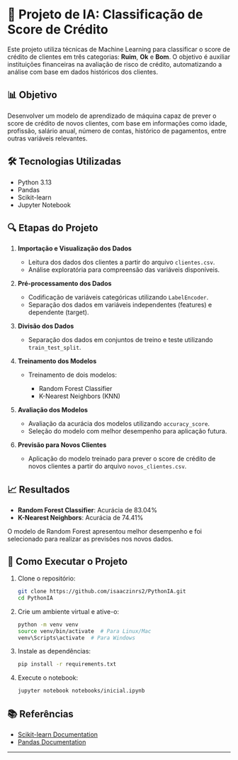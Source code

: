 # 🧠 Projeto de IA: Classificação de Score de Crédito

Este projeto utiliza técnicas de Machine Learning para classificar o score de crédito de clientes em três categorias: **Ruim**, **Ok** e **Bom**. O objetivo é auxiliar instituições financeiras na avaliação de risco de crédito, automatizando a análise com base em dados históricos dos clientes.

## 📊 Objetivo

Desenvolver um modelo de aprendizado de máquina capaz de prever o score de crédito de novos clientes, com base em informações como idade, profissão, salário anual, número de contas, histórico de pagamentos, entre outras variáveis relevantes.

## 🛠️ Tecnologias Utilizadas

* Python 3.13
* Pandas
* Scikit-learn
* Jupyter Notebook

## 🔍 Etapas do Projeto

1. **Importação e Visualização dos Dados**

   * Leitura dos dados dos clientes a partir do arquivo `clientes.csv`.
   * Análise exploratória para compreensão das variáveis disponíveis.

2. **Pré-processamento dos Dados**

   * Codificação de variáveis categóricas utilizando `LabelEncoder`.
   * Separação dos dados em variáveis independentes (features) e dependente (target).

3. **Divisão dos Dados**

   * Separação dos dados em conjuntos de treino e teste utilizando `train_test_split`.

4. **Treinamento dos Modelos**

   * Treinamento de dois modelos:

     * Random Forest Classifier
     * K-Nearest Neighbors (KNN)

5. **Avaliação dos Modelos**

   * Avaliação da acurácia dos modelos utilizando `accuracy_score`.
   * Seleção do modelo com melhor desempenho para aplicação futura.

6. **Previsão para Novos Clientes**

   * Aplicação do modelo treinado para prever o score de crédito de novos clientes a partir do arquivo `novos_clientes.csv`.

## 📈 Resultados

* **Random Forest Classifier**: Acurácia de 83.04%
* **K-Nearest Neighbors**: Acurácia de 74.41%

O modelo de Random Forest apresentou melhor desempenho e foi selecionado para realizar as previsões nos novos dados.

## 🚀 Como Executar o Projeto

1. Clone o repositório:

   ```bash
   git clone https://github.com/isaaczinrs2/PythonIA.git
   cd PythonIA
   ```

2. Crie um ambiente virtual e ative-o:

   ```bash
   python -m venv venv
   source venv/bin/activate  # Para Linux/Mac
   venv\Scripts\activate  # Para Windows
   ```

3. Instale as dependências:

   ```bash
   pip install -r requirements.txt
   ```

4. Execute o notebook:

   ```bash
   jupyter notebook notebooks/inicial.ipynb
   ```

## 📚 Referências

* [Scikit-learn Documentation](https://scikit-learn.org/stable/documentation.html)
* [Pandas Documentation](https://pandas.pydata.org/docs/)

---
